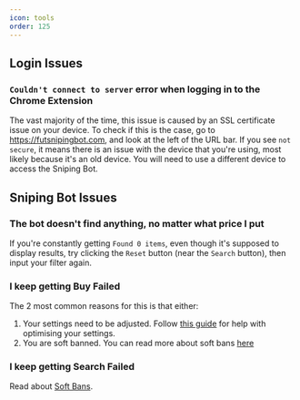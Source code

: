 ```yaml
---
icon: tools
order: 125
---
```


## Login Issues

### `Couldn't connect to server` error when logging in to the Chrome Extension
The vast majority of the time, this issue is caused by an SSL certificate issue on your device. To check if this is the case, go to https://futsnipingbot.com, and look at the left of the URL bar. If you see `not secure`, it means there is an issue with the device that you're using, most likely because it's an old device. You will need to use a different device to access the Sniping Bot.

## Sniping Bot Issues

### The bot doesn't find anything, no matter what price I put
If you're constantly getting `Found 0 items`, even though it's supposed to display results, try clicking the `Reset` button (near the `Search` button), then input your filter again.

### I keep getting Buy Failed
The 2 most common reasons for this is that either:
1. Your settings need to be adjusted. Follow [this guide](/guides/maximising-profits) for help with optimising your settings.
2. You are soft banned. You can read more about soft bans [here](/guides/soft-bans.)

### I keep getting Search Failed
Read about [Soft Bans](/guides/soft-bans).